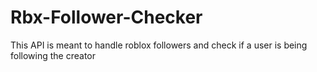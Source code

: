 # Rbx-Follower-Checker
This API is meant to handle roblox followers and check if a user is being following the creator
